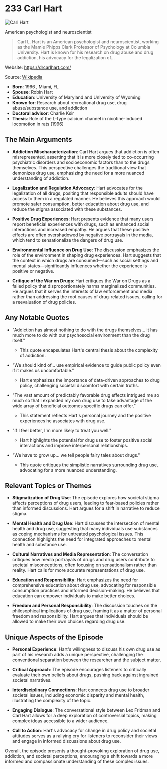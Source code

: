 # 233 Carl Hart


![Carl Hart](https://encrypted-tbn0.gstatic.com/licensed-image?q=tbn:ANd9GcT7ywGVodAXtZ8hEsBnqg0JMnjy5gIFa0OPKaVQB-GZFR3UOF9JERx6iGfUuzpnRn2PePOz&s=19)

American psychologist and neuroscientist

> Carl L. Hart is an American psychologist and neuroscientist, working as the Mamie Phipps Clark Professor of Psychology at Columbia University. Hart is known for his research on drug abuse and drug addiction, his advocacy for the legalization of...

Website: https://drcarlhart.com/

Source: [Wikipedia](https://en.wikipedia.org/wiki/Carl_Hart)

- **Born**: 1966 , Miami, FL
- **Spouse**: Robin Hart
- **Education**: University of Maryland and University of Wyoming
- **Known for**: Research about recreational drug use, drug abuse/substance use, and addiction
- **Doctoral advisor**: Charlie Ksir
- **Thesis**: Role of the L-type calcium channel in nicotine-induced locomotion in rats (1996)


## The Main Arguments

- **Addiction Mischaracterization**: Carl Hart argues that addiction is often misrepresented, asserting that it is more closely tied to co-occurring psychiatric disorders and socioeconomic factors than to the drugs themselves. This perspective challenges the traditional view that demonizes drug use, emphasizing the need for a more nuanced understanding of addiction.

- **Legalization and Regulation Advocacy**: Hart advocates for the legalization of all drugs, positing that responsible adults should have access to them in a regulated manner. He believes this approach would promote safer consumption, better education about drug use, and reduce the stigma associated with these substances.

- **Positive Drug Experiences**: Hart presents evidence that many users report beneficial experiences with drugs, such as enhanced social interactions and increased empathy. He argues that these positive effects are often overshadowed by negative portrayals in the media, which tend to sensationalize the dangers of drug use.

- **Environmental Influence on Drug Use**: The discussion emphasizes the role of the environment in shaping drug experiences. Hart suggests that the context in which drugs are consumed—such as social settings and mental states—significantly influences whether the experience is positive or negative.

- **Critique of the War on Drugs**: Hart critiques the War on Drugs as a failed policy that disproportionately harms marginalized communities. He argues that it serves the interests of law enforcement and media rather than addressing the root causes of drug-related issues, calling for a reevaluation of drug policies.

## Any Notable Quotes

- "Addiction has almost nothing to do with the drugs themselves... it has much more to do with our psychosocial environment than the drug itself."
  - This quote encapsulates Hart's central thesis about the complexity of addiction.

- "We should kind of... use empirical evidence to guide public policy even if it makes us uncomfortable."
  - Hart emphasizes the importance of data-driven approaches to drug policy, challenging societal discomfort with certain truths.

- "The vast amount of predictably favorable drug effects intrigued me so much so that I expanded my own drug use to take advantage of the wide array of beneficial outcomes specific drugs can offer."
  - This statement reflects Hart's personal journey and the positive experiences he associates with drug use.

- "If I feel better, I'm more likely to treat you well."
  - Hart highlights the potential for drug use to foster positive social interactions and improve interpersonal relationships.

- "We have to grow up... we tell people fairy tales about drugs."
  - This quote critiques the simplistic narratives surrounding drug use, advocating for a more nuanced understanding.

## Relevant Topics or Themes

- **Stigmatization of Drug Use**: The episode explores how societal stigma affects perceptions of drug users, leading to fear-based policies rather than informed discussions. Hart argues for a shift in narrative to reduce stigma.

- **Mental Health and Drug Use**: Hart discusses the intersection of mental health and drug use, suggesting that many individuals use substances as coping mechanisms for untreated psychological issues. This connection highlights the need for integrated approaches to mental health and substance use.

- **Cultural Narratives and Media Representation**: The conversation critiques how media portrayals of drugs and drug users contribute to societal misconceptions, often focusing on sensationalism rather than reality. Hart calls for more accurate representations of drug use.

- **Education and Responsibility**: Hart emphasizes the need for comprehensive education about drug use, advocating for responsible consumption practices and informed decision-making. He believes that education can empower individuals to make better choices.

- **Freedom and Personal Responsibility**: The discussion touches on the philosophical implications of drug use, framing it as a matter of personal freedom and responsibility. Hart argues that individuals should be allowed to make their own choices regarding drug use.

## Unique Aspects of the Episode

- **Personal Experience**: Hart's willingness to discuss his own drug use as part of his research adds a unique perspective, challenging the conventional separation between the researcher and the subject matter.

- **Critical Approach**: The episode encourages listeners to critically evaluate their own beliefs about drugs, pushing back against ingrained societal narratives.

- **Interdisciplinary Connections**: Hart connects drug use to broader societal issues, including economic disparity and mental health, illustrating the complexity of the topic.

- **Engaging Dialogue**: The conversational style between Lex Fridman and Carl Hart allows for a deep exploration of controversial topics, making complex ideas accessible to a wider audience.

- **Call to Action**: Hart's advocacy for change in drug policy and societal attitudes serves as a rallying cry for listeners to reconsider their views and engage in informed discussions about drug use.

Overall, the episode presents a thought-provoking exploration of drug use, addiction, and societal perceptions, encouraging a shift towards a more informed and compassionate understanding of these complex issues.